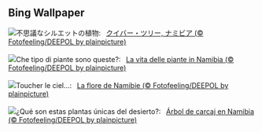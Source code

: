 ## Bing Wallpaper
![](https://www.bing.com/th?id=OHR.AloeDichotomum_JA-JP2481369181_UHD.jpg&w=1000)不思議なシルエットの植物:&nbsp;&ensp;[クイバー・ツリー, ナミビア (© Fotofeeling/DEEPOL by plainpicture)](https://www.bing.com/th?id=OHR.AloeDichotomum_JA-JP2481369181_UHD.jpg)
<br><br/>
![](https://www.bing.com/th?id=OHR.AloeDichotomum_IT-IT2593431941_UHD.jpg&w=1000)Che tipo di piante sono queste?:&nbsp;&ensp;[La vita delle piante in Namibia (© Fotofeeling/DEEPOL by plainpicture)](https://www.bing.com/th?id=OHR.AloeDichotomum_IT-IT2593431941_UHD.jpg)
<br><br/>
![](https://www.bing.com/th?id=OHR.AloeDichotomum_FR-FR6374833550_UHD.jpg&w=1000)Toucher le ciel…:&nbsp;&ensp;[La flore de Namibie (© Fotofeeling/DEEPOL by plainpicture)](https://www.bing.com/th?id=OHR.AloeDichotomum_FR-FR6374833550_UHD.jpg)
<br><br/>
![](https://www.bing.com/th?id=OHR.AloeDichotomum_ES-ES1458390760_UHD.jpg&w=1000)¿Qué son estas plantas únicas del desierto?:&nbsp;&ensp;[Árbol de carcaj en Namibia (© Fotofeeling/DEEPOL by plainpicture)](https://www.bing.com/th?id=OHR.AloeDichotomum_ES-ES1458390760_UHD.jpg)
<br><br/>
